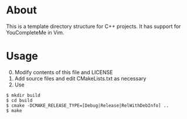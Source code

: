 # About

This is a template directory structure for C++ projects.  It has support for
YouCompleteMe in Vim.

# Usage

  0) Modify contents of this file and LICENSE 
  1) Add source files and edit CMakeLists.txt as necessary
  2) Use

    $ mkdir build
    $ cd build
    $ cmake -DCMAKE_RELEASE_TYPE=[Debug|Release|RelWithDebInfo] ..
    $ make


